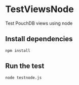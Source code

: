 # TestViewsNode
Test PouchDB views using node

## Install dependencies
`npm install`

## Run the test
`node testnode.js`